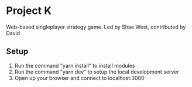 # Project K
Web-based singleplayer strategy game. Led by Shae West, contributed by David

## Setup
1. Run the command "yarn install" to install modules
2. Run the command "yarn dev" to setup the local development server
3. Open up your browser and connect to localhost:3000
